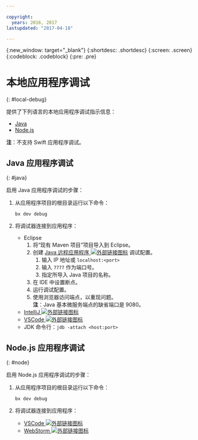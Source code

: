 ```yaml
---

copyright:
  years: 2016, 2017
lastupdated: "2017-04-18"

---
```

{:new_window: target="_blank"}
{:shortdesc: .shortdesc}
{:screen: .screen}
{:codeblock: .codeblock}
{:pre: .pre}

# 本地应用程序调试
{: #local-debug}

提供了下列语言的本地应用程序调试指示信息：

* [Java](#java)
* [Node.js](#node)

**注**：不支持 Swift 应用程序调试。

## Java 应用程序调试
{: #java}

启用 Java 应用程序调试的步骤：

1. 从应用程序项目的根目录运行以下命令：

	`bx dev debug`

2. 将调试器连接到应用程序：

	* Eclipse
      1. 将“现有 Maven 项目”项目导入到 Eclipse。
      2. 创建 [Java 远程应用程序 ![外部链接图标](../icons/launch-glyph.svg "外部链接图标")](http://help.eclipse.org/neon/index.jsp?topic=%2Forg.eclipse.jdt.doc.user%2Ftasks%2Ftask-remotejava_launch_config.htm) 调试配置。
      		1. 输入 IP 地址或 `localhost:<port>`  
      		2. 输入 `7777` 作为端口号。
      		3. 指定所导入 Java 项目的名称。
      6. 在 IDE 中设置断点。
      7. 运行调试配置。
      8. 使用浏览器访问端点，以重现问题。  
	   **注**：Java 基本微服务端点的缺省端口是 9080。
	* [IntelliJ ![外部链接图标](../icons/launch-glyph.svg "外部链接图标")](https://www.jetbrains.com/help/idea/2016.3/run-debug-configuration-remote.html)
	* [VSCode ![外部链接图标](../icons/launch-glyph.svg "外部链接图标")](https://marketplace.visualstudio.com/items?itemName=donjayamanne.javadebugge)
	* JDK 命令行：`jdb -attach <host:port>`

## Node.js 应用程序调试

{: #node}

启用 Node.js 应用程序调试的步骤：

1. 从应用程序项目的根目录运行以下命令：

	`bx dev debug`

2. 将调试器连接到应用程序：
	* [VSCode ![外部链接图标](../icons/launch-glyph.svg "外部链接图标")](https://blog.docker.com/2016/07/live-debugging-docker/)
	* [WebStorm ![外部链接图标](../icons/launch-glyph.svg "外部链接图标")](https://blog.alexseifert.com/2016/10/25/debugging-node-js-in-a-docker-container-with-webstorm/)


<!--
## Swift application debugging - content from mike tunnicliffe
{: #swift}

Steps to enable debug for a Swift application:  

1. On the App server (or system where the Swift application will execute), you should start the 'lldb server':
 - `lldb-server platform -->
<!-- listen <port number>`
2. On the App server, build the Kitura-based server application using the debug configuration:
 - `swift build debug`
3. On the App server, start the Kitura-based server application:
 - `./build/debug/Kitura-Starter`
4. On the client system (also known as the host system), start the 'lldb client':
 - `lldb`
5. Configure lldb client to connect to lldb-server:
 - `(lldb) platform select remote-linux`
 - `(lldb) platform connect connect://<ip address server>:<port number server>`
6. Execute commands to debug remote program:
 - `(lldb) process attach -->
<!--pid 3626`
-->

